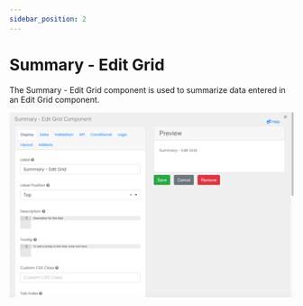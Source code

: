 ```yaml
---
sidebar_position: 2
---
```


# Summary - Edit Grid

The Summary - Edit Grid component is used to summarize data entered in an Edit Grid component.

![Edit Grid](./img/edit-grid.png) 


